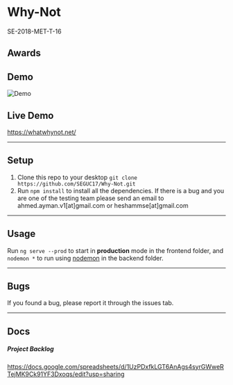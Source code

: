 # Why-Not
SE-2018-MET-T-16
## Awards

## Demo

<img src="http://i.imgur.com/7Bka1Aj.jpg" alt="Demo"/>

## Live Demo

https://whatwhynot.net/

---

## Setup
1. Clone this repo to your desktop `git clone https://github.com/SEGUC17/Why-Not.git`
2. Run `npm install` to install all the dependencies.
If there is a bug and you are one of the testing team please send an email to ahmed.ayman.v1[at]gmail.com or heshammse[at]gmail.com

---

## Usage

Run `ng serve --prod` to start in **production** mode in the frontend folder, and `nodemon *` to run using [nodemon](https://nodemon.io/) in the backend folder.

---

## Bugs

If you found a bug, please report it through the issues tab.

---

## Docs

##### Project Backlog
https://docs.google.com/spreadsheets/d/1UzPDxfkLGT6AnAgs4syrGWweRTejMK9Ck91YF3Dxoqs/edit?usp=sharing
